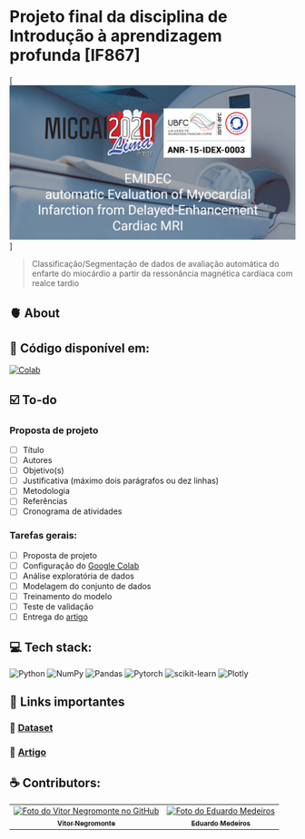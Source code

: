 ﻿# Projeto final da disciplina de Introdução à aprendizagem profunda [IF867]
[![image](image.png)]
> Classificação/Segmentação de dados de avaliação automática do enfarte do miocárdio a partir da ressonância magnética cardíaca com realce tardio

## 🫀 About

## 🚀 Código disponível em: 
[![Colab](https://img.shields.io/badge/Colab-0D1117?style=for-the-badge&logo=googlecolab)]()

## ☑️ To-do
### Proposta de projeto
- [ ] Título
- [ ] Autores
- [ ] Objetivo(s)
- [ ] Justificativa (máximo dois parágrafos ou dez linhas)
- [ ] Metodologia
- [ ] Referências
- [ ] Cronograma de atividades

### Tarefas gerais:
- [ ] Proposta de projeto
- [ ] Configuração do [Google Colab]()
- [ ] Análise exploratória de dados
- [ ] Modelagem do conjunto de dados
- [ ] Treinamento do modelo
- [ ] Teste de validação
- [ ] Entrega do [artigo](https://www.ieee.org/conferences/publishing/templates.html?authuser=0)

## 💻 Tech stack:
![Python](https://img.shields.io/badge/python-0D1117?style=for-the-badge&logo=python)
![NumPy](http://img.shields.io/badge/numpy-0D1117?style=for-the-badge&logo=Numpy&logoColor=blue)
![Pandas](https://img.shields.io/badge/pandas-0D1117?style=for-the-badge&logo=Pandas&logoColor=654FF0)
![Pytorch](https://img.shields.io/badge/PyTorch-0D1117?style=for-the-badge&logo=pytorch&logoColor=EE4C2C)
![scikit-learn](https://img.shields.io/badge/scikit--learn-0D1117.svg?style=for-the-badge&logo=scikit-learn&logoColor=orange)
![Plotly](https://img.shields.io/badge/Plotly-0D1117?style=for-the-badge&logo=plotly&logoColor=777BB4)


## 🔗 Links importantes
### 🌱 [Dataset](https://emidec.com/)
### 📜 [Artigo](#)


## ☕ Contributors:

<table>
  <tr>
    <td align="center">
      <a href="https://github.com/vitornegromonte" title="GitHub de Vitor">
        <img src="https://avatars.githubusercontent.com/u/61950660?v=4" width="100px;" alt="Foto do Vitor Negromonte no GitHub"/><br>
        <sub>
          <b>Vitor Negromonte</b>
        </sub>
      </a>
    </td>
    <td align="center">
      <a href="https://github.com/egm3" title="GitHub de Eduardo">
        <img src="https://avatars.githubusercontent.com/u/37548107?v=4" width="100px;" alt="Foto do Eduardo Medeiros"/><br>
        <sub>
          <b>Eduardo Medeiros</b>
        </sub>
      </a>
    </td>
  </tr>
</table>
